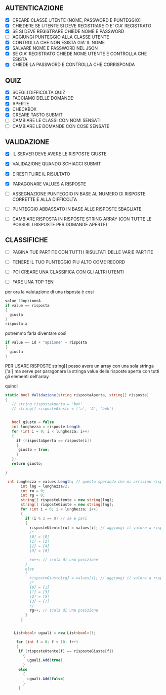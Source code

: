 ## AUTENTICAZIONE

- [x] CREARE CLASSE UTENTE (NOME, PASSWORD E PUNTEGGIO)
- [x] CHIEDERE SE UTENTE SI DEVE REGISTRARE O E' GIA' REGISTRATO
- [x] SE SI DEVE REGISTRARE CHIEDE NOME E PASSWORD
- [ ] AGGIUNGI PUNTEGGIO ALLA CLASSE UTENTE
- [x] CONTROLLA CHE NON ESISTA GIA' IL NOME
- [x] SALVARE NOME E PASSWORD NEL JSON
- [x] SE GIA' REGISTRATO CHIEDE NOME UTENTE E CONTROLLA CHE ESISTA
- [x] CHIEDE LA PASSWORD E CONTROLLA CHE CORRISPONDA

## QUIZ

- [x] SCEGLI DIFFICOLTA QUIZ
- [x] FACCIAMO DELLE DOMANDE:
- [x] APERTE
- [x] CHECKBOX
- [x] CREARE TASTO SUBMIT
- [ ] CAMBIARE LE CLASSI CON NOMI SENSATI
- [ ] CAMBIARE LE DOMANDE CON COSE SENSATE

## VALIDAZIONE

- [x] IL SERVER DEVE AVERE LE RISPOSTE GIUSTE
- [x] VALIDAZIONE QUANDO SCHIACCI SUBMIT
- [x] E RESTITUIRE IL RISULTATO
- [x] PARAGONARE VALUES A RISPOSTE
- [ ] ASSEGNAZIONE PUNTEGGIO IN BASE AL NUMERO DI RISPOSTE CORRETTE E ALLA DIFFICOLTA
- [ ] PUNTEGGIO ABBASSATO IN BASE ALLE RISPOSTE SBAGLIATE
- [ ] CAMBIARE RISPOSTA IN RISPOSTE STRING ARRAY (CON TUTTE LE POSSIBILI RISPOSTE PER DOMANDE APERTE)


## CLASSIFICHE 
- [ ] PAGINA TUE PARTITE CON TUTTI I RISULTATI DELLE VARIE PARTITE
- [ ] TENERE IL TUO PUNTEGGIO PIU ALTO COME RECORD
- [ ] POI CREARE UNA CLASSIFICA CON GLI ALTRI UTENTI
- [ ] FARE UNA TOP TEN


per ora la valutazione di una risposta è così
```c#
value 10opzioneA
if value == risposta 
{
  giusta
} 
risposta:a
```

potremmo farla diventare così
```c#
if value == id + "opzione" + risposta
{
  giusta
}


```

PER USARE RISPOSTE string[]
posso avere un array con una sola stringa ['a']
ma serve per paragonare la stringa value delle risposte aperte
con tutti gli elementi dell'array

quindi 


```c#
static bool Validazione(string rispostaAperta, string[] risposte)
{
   // string rispostaAperta = 'boh'
   // string[] risposteGiuste = ['a', 'A', 'boh']


   bool giusto = false
   int lunghezza = risposte.Length
   for (int i = 0; i < lunghezza; i++)
   {
     if (rispostaAperta == risposte[i])
     {
      giusto = true;
     }
   };
   return giusto;

}
```

```c#
 int lunghezza = values.Length; // questo sperando che mi arrivino risposta utente[0], risposta giusta[1]
       int lng = lunghezza/2;
       int ru = 0;
       int rg = 0;
       string[] risposteUtente = new string[lng];
       string[] risposteGiuste = new string[lng];
       for (int i = 0; i < lunghezza; i++)
       {
         if (i % 2 == 0) // se è pari
         {
           risposteUtente[ru] = values[i]; // aggiungi il valore a risposte dell'utente
           /* 
           [0] = [0]
           [1] = [2]
           [2] = [4]
           [3] = [6]

           ru++; // scala di una posizione
         }
         else
         {
           risposteGiuste[rg] = values[i]; // aggiungi il valore a risposte giuste
           /* 
           [0] = [1]
           [1] = [3]
           [2] = [5]
           [3] = [7]
           */
           rg++; // scala di una posizione
         }
       }

  ```


  ```c# inserire i booleani uguale confrontando le 2 liste

      List<bool> uguali = new List<bool>();

       for (int f = 0; f < 10; f++)
       {
        if (risposteUtente[f] == risposteGiuste[f])
          {
            uguali.Add(true)
          }
        else
          {
            uguali.Add(false)
          }
        }

  ```
